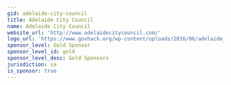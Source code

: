 ```yaml
---
gid: adelaide-city-council
title: Adelaide City Council
name: Adelaide City Council
website_url: 'http://www.adelaidecitycouncil.com/'
logo_url: 'https://www.govhack.org/wp-content/uploads/2016/06/adelaide_city_council.png'
sponsor_level: Gold Sponsor
sponsor_level_id: gold
sponsor_level_desc: Gold Sponsors
jurisdiction: sa
is_sponsor: true
---
```

